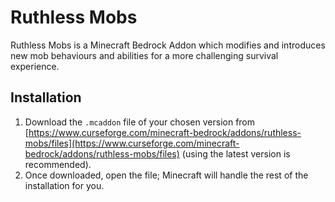 # Ruthless Mobs

Ruthless Mobs is a Minecraft Bedrock Addon which modifies and introduces new mob behaviours and abilities for a more challenging survival experience.

## Installation

1. Download the `.mcaddon` file of your chosen version from [https://www.curseforge.com/minecraft-bedrock/addons/ruthless-mobs/files](https://www.curseforge.com/minecraft-bedrock/addons/ruthless-mobs/files) (using the latest version is recommended).
2. Once downloaded, open the file; Minecraft will handle the rest of the installation for you.